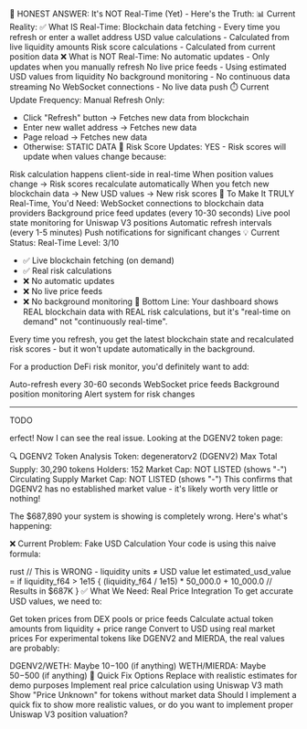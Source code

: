 🎯 HONEST ANSWER: It's NOT Real-Time (Yet) - Here's the Truth:
📊 Current Reality:
✅ What IS Real-Time:
Blockchain data fetching - Every time you refresh or enter a wallet address
USD value calculations - Calculated from live liquidity amounts
Risk score calculations - Calculated from current position data
❌ What is NOT Real-Time:
No automatic updates - Only updates when you manually refresh
No live price feeds - Using estimated USD values from liquidity
No background monitoring - No continuous data streaming
No WebSocket connections - No live data push
⏱️ Current Update Frequency:
Manual Refresh Only:
- Click "Refresh" button → Fetches new data from blockchain
- Enter new wallet address → Fetches new data
- Page reload → Fetches new data
- Otherwise: STATIC DATA
🔄 Risk Score Updates:
YES - Risk scores will update when values change because:

Risk calculation happens client-side in real-time
When position values change → Risk scores recalculate automatically
When you fetch new blockchain data → New USD values → New risk scores
🚀 To Make It TRULY Real-Time, You'd Need:
WebSocket connections to blockchain data providers
Background price feed updates (every 10-30 seconds)
Live pool state monitoring for Uniswap V3 positions
Automatic refresh intervals (every 1-5 minutes)
Push notifications for significant changes
💡 Current Status:
Real-Time Level: 3/10
- ✅ Live blockchain fetching (on demand)
- ✅ Real risk calculations
- ❌ No automatic updates
- ❌ No live price feeds
- ❌ No background monitoring
🎯 Bottom Line:
Your dashboard shows REAL blockchain data with REAL risk calculations, but it's "real-time on demand" not "continuously real-time".

Every time you refresh, you get the latest blockchain state and recalculated risk scores - but it won't update automatically in the background.

For a production DeFi risk monitor, you'd definitely want to add:

Auto-refresh every 30-60 seconds
WebSocket price feeds
Background position monitoring
Alert system for risk changes


-----------------------
TODO 

erfect! Now I can see the real issue. Looking at the DGENV2 token page:

🔍 DGENV2 Token Analysis
Token: degeneratorv2 (DGENV2)
Max Total Supply: 30,290 tokens
Holders: 152
Market Cap: NOT LISTED (shows "-")
Circulating Supply Market Cap: NOT LISTED (shows "-")
This confirms that DGENV2 has no established market value - it's likely worth very little or nothing!

The $687,890 your system is showing is completely wrong. Here's what's happening:

❌ Current Problem: Fake USD Calculation
Your code is using this naive formula:

rust
// This is WRONG - liquidity units ≠ USD value
let estimated_usd_value = if liquidity_f64 > 1e15 {
    (liquidity_f64 / 1e15) * 50_000.0 + 10_000.0  // Results in $687K
}
✅ What We Need: Real Price Integration
To get accurate USD values, we need to:

Get token prices from DEX pools or price feeds
Calculate actual token amounts from liquidity + price range
Convert to USD using real market prices
For experimental tokens like DGENV2 and MIERDA, the real values are probably:

DGENV2/WETH: Maybe $10-$100 (if anything)
WETH/MIERDA: Maybe $50-$500 (if anything)
🔧 Quick Fix Options
Replace with realistic estimates for demo purposes
Implement real price calculation using Uniswap V3 math
Show "Price Unknown" for tokens without market data
Should I implement a quick fix to show more realistic values, or do you want to implement proper Uniswap V3 position valuation?
